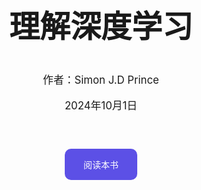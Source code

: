 <div style="display: flex; justify-content: center; align-items: center; flex-direction: column;">

  <h1 style="font-size: 3.5em; margin-bottom: 0.5em;margin-top: 0.5em;">理解深度学习</h1>
  
  <div style="text-align: center; margin-bottom: 2em;">
    <p style="font-size: 1.2em; margin-bottom: 0.5em;">作者：Simon J.D Prince</p>
    <p style="font-size: 1.2em;">2024年10月1日</p>
  </div>

  <a href="./book/preface" style="
    display: inline-block;
    padding: 15px 30px;
    background-color: #5c50e6;
    color: white;
    text-decoration: none;
    border-radius: 10px;
    ">
    阅读本书
  </a>

</div>